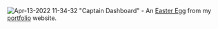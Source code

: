 
![Apr-13-2022 11-34-32](https://user-images.githubusercontent.com/15821138/163247358-879d4fce-d1f5-4b9d-b90c-1886d5f011e2.gif)
"Captain Dashboard" - An [Easter Egg](https://tobob.earth/2/captaindashboard/index.html) from my [portfolio](https://tobob.earth/) website.

<!-- ![Apr-09-2022 08-42-52](https://user-images.githubusercontent.com/15821138/162581182-2ee0d6eb-3aaa-4147-a667-c2248d6f476a.gif)
- "Purple Rain" (Codepen: https://codepen.io/robbobfrh84/pen/LRYLOr?editors=0010) -->
